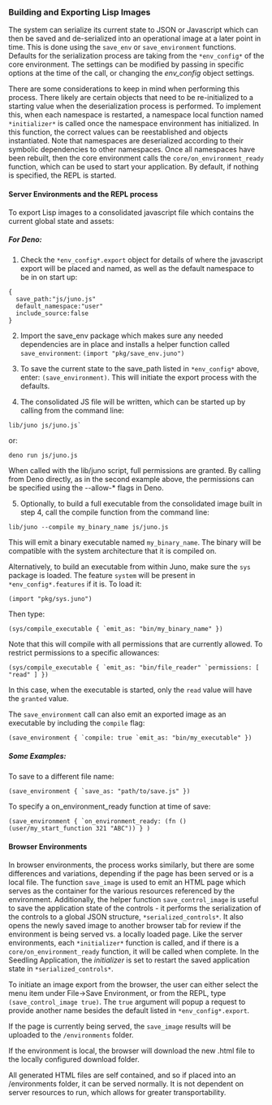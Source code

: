 ### Building and Exporting Lisp Images

The system can serialize its current state to JSON or Javascript which can then be saved and de-serialized into an operational image at a later point in time.  This is done using the `save_env` or `save_environment` functions.  Defaults for the serialization process are taking from the `*env_config*` of the core environment.  The settings can be modified by passing in specific options at the time of the call, or changing the *env_config* object settings.

There are some considerations to keep in mind when performing this process.  There likely are certain objects that need to be re-initialized to a starting value when the deserialization process is performed.  To implement this, when each namespace is restarted, a namespace local function named `*initializer*` is called once the namespace environment has initialized.  In this function, the correct values can be reestablished and objects instantiated. Note that namespaces are deserialized according to their symbolic dependencies to other namespaces.  Once all namespaces have been rebuilt, then the core environment calls the `core/on_environment_ready` function, which can be used to start your application.  By default, if nothing is specified, the REPL is started.

#### Server Environments and the REPL process

To export Lisp images to a consolidated javascript file which contains the current global state and assets:

##### For Deno:
1. Check the `*env_config*.export` object for details of where the javascript export will be placed and named, as well as the default namespace to be in on start up:
```
{
  save_path:"js/juno.js"
  default_namespace:"user"
  include_source:false
}
```
2. Import the save_env package which makes sure any needed dependencies are in place and installs a helper function called `save_environment`:
`(import "pkg/save_env.juno")`

3. To save the current state to the save_path listed in `*env_config*` above, enter: `(save_environment)`.  This will initiate the export process with the defaults. 
4. The consolidated JS file will be written, which can be started up by calling from the command line:
```
lib/juno js/juno.js`
```

or:
```
deno run js/juno.js
```

When called with the lib/juno script, full permissions are granted.  By calling from Deno directly, as in the second example above, the permissions can be specified using the --allow-* flags in Deno.

5. Optionally, to build a full executable from the consolidated image built in step 4, call the compile function from the command line:
```
lib/juno --compile my_binary_name js/juno.js
```

This will emit a binary executable named `my_binary_name`.  The binary will be compatible with the system architecture that it is compiled on.

Alternatively, to build an executable from within Juno, make sure the `sys` package is loaded. The feature `system` will be present in `*env_config*.features` if it is.  To load it:
```
(import "pkg/sys.juno")
```

Then type:
```
(sys/compile_executable { `emit_as: "bin/my_binary_name" })
```
Note that this will compile with all permissions that are currently allowed.  To restrict permissions to a specific allowances:

```
(sys/compile_executable { `emit_as: "bin/file_reader" `permissions: [ "read" ] })
```
In this case, when the executable is started, only the `read` value will have the `granted` value.

The `save_environment` call can also emit an exported image as an executable by including the `compile` flag:
```
(save_environment { `compile: true `emit_as: "bin/my_executable" })
```


##### Some Examples:

To save to a different file name: 
```
(save_environment { `save_as: "path/to/save.js" })
```

To specify a on_environment_ready function at time of save:
```
(save_environment { `on_environment_ready: (fn () (user/my_start_function 321 "ABC")) } )
```


#### Browser Environments

In browser environments, the process works similarly, but there are some differences and variations, depending if the page has been served or is a local file.  The function  `save_image` is used to emit an HTML page which serves as the container for the various resources referenced by the environment.  Additionally, the helper function `save_control_image` is useful to save the application state of the controls - it performs the serialization of the controls to a global JSON structure, `*serialized_controls*`.  It also opens the newly saved image to another browser tab for review if the environment is being served vs. a locally loaded page. Like the server environments, each `*initializer*` function is called, and if there is a `core/on_environment_ready` function, it will be called when complete.  In the Seedling Application, the *initializer* is set to restart the saved application state in `*serialized_controls*`. 

To initiate an image export from the browser, the user can either select the menu item under File->Save Environment, or from the REPL, type `(save_control_image true)`.  The `true` argument will popup a request to provide another name besides the default listed in `*env_config*.export`.

If the page is currently being served, the `save_image` results will be uploaded to the `/environments` folder. 

If the environment is local, the browser will download the new .html file to the locally configured download folder.  

All generated HTML files are self contained, and so if placed into an /environments folder, it can be served normally.  It is not dependent on server resources to run, which allows for greater transportability.


